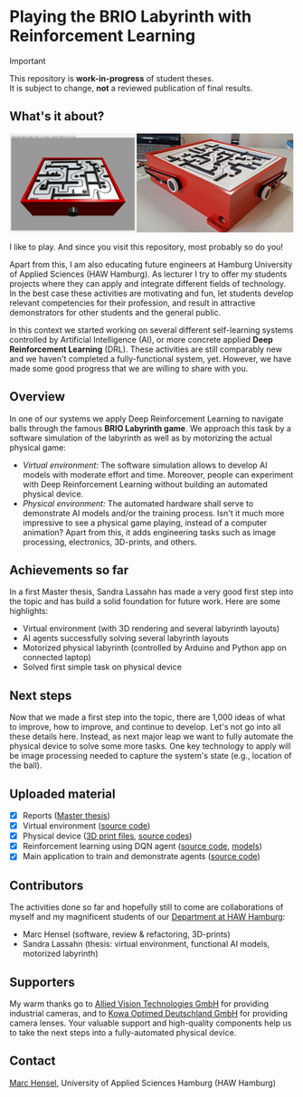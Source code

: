 # Playing the BRIO Labyrinth with Reinforcement Learning

> [!IMPORTANT]
> This repository is __work-in-progress__ of student theses.<br>
> It is subject to change, __not__ a reviewed publication of final results.

## What's it about?
<img src="./assets/images/VirtualEnv.png" height="175" align=left>
<img src="./assets/images/PhysicalLabyrinth.jpg" height="175">

I like to play. And since you visit this repository, most probably so do you!

Apart from this, I am also educating future engineers at Hamburg University of Applied Sciences (HAW Hamburg). As lecturer I try to offer my students projects where they can apply and integrate different fields of technology. In the best case these activities are motivating and fun, let students develop relevant competencies for their profession, and result in attractive demonstrators for other students and the general public.

In this context we started working on several different self-learning systems controlled by Artificial Intelligence (AI), or more concrete applied __Deep Reinforcement Learning__ (DRL). These activities are still comparably new and we haven't completed a fully-functional system, yet. However, we have made some good progress that we are willing to share with you.
<br clear=all>

## Overview
In one of our systems we apply Deep Reinforcement Learning to navigate balls through the famous __BRIO Labyrinth game__. We approach this task by a software simulation of the labyrinth as well as by motorizing the actual physical game:

- _Virtual environment:_ The software simulation allows to develop AI models with moderate effort and time. Moreover, people can experiment with Deep Reinforcement Learning without building an automated physical device.
- _Physical environment:_ The automated hardware shall serve to demonstrate AI models and/or the training process. Isn't it much more impressive to see a physical game playing, instead of a computer animation? Apart from this, it adds engineering tasks such as image processing, electronics, 3D-prints, and others.

## Achievements so far
In a first Master thesis, Sandra Lassahn has made a very good first step into the topic and has build a solid foundation for future work. Here are some highlights:

- Virtual environment (with 3D rendering and several labyrinth layouts)
- AI agents successfully solving several labyrinth layouts
- Motorized physical labyrinth (controlled by Arduino and Python app on connected laptop)
- Solved first simple task on physical device 

## Next steps
Now that we made a first step into the topic, there are 1,000 ideas of what to improve, how to improve, and continue to develop. Let's not go into all these details here. Instead, as next major leap we want to fully automate the physical device to solve some more tasks. One key technology to apply will be image processing needed to capture the system's state (e.g., location of the ball).

## Uploaded material
- [X] Reports ([Master thesis](docs/reports))
- [X] Virtual environment ([source code](src/environments/virtual))
- [X] Physical device ([3D print files](hardware), [source codes](src/environments/physical))
- [X] Reinforcement learning using DQN agent ([source code](src/agents), [models](src/models))
- [X] Main application to train and demonstrate agents ([source code](src/main))

## Contributors
The activities done so far and hopefully still to come are collaborations of myself and my magnificent students of our [Department at HAW Hamburg](https://www.haw-hamburg.de/hochschule/technik-und-informatik/departments/informations-und-elektrotechnik/studium/studiengaenge/):

- Marc Hensel (software, review & refactoring, 3D-prints)
- Sandra Lassahn (thesis: virtual environment, functional AI models, motorized labyrinth)

## Supporters
My warm thanks go to [Allied Vision Technologies GmbH](https://www.alliedvision.com/) for providing industrial cameras, and to [Kowa Optimed Deutschland GmbH](https://www.kowa-lenses.com/) for providing camera lenses. Your valuable support and high-quality components help us to take the next steps into a fully-automated physical device.

## Contact
[Marc Hensel](http://www.haw-hamburg.de/marc-hensel), University of Applied Sciences Hamburg (HAW Hamburg)
